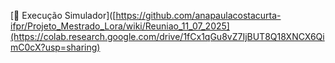 [📝 Execução Simulador]([https://github.com/anapaulacostacurta-ifpr/Projeto_Mestrado_Lora/wiki/Reuniao_11_07_2025](https://colab.research.google.com/drive/1fCx1qGu8vZ7IjBUT8Q18XNCX6QimC0cX?usp=sharing)
